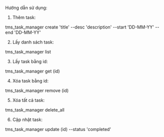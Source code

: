 Hướng dẫn sử dụng:

1) Thêm task:

  tms_task_manager create 'title' --desc 'description' --start 'DD-MM-YY' --end 'DD-MM-YY'

2) Lấy danh sách task:

  tms_task_manager list

3) Lấy task bằng id:

  tms_task_manager get (id)

4) Xóa task bằng id:

  tms_task_manager remove (id)

5) Xóa tất cả task:

  tms_task_manager delete_all

6) Cập nhật task:

  tms_task_manager update (id) --status 'completed'
